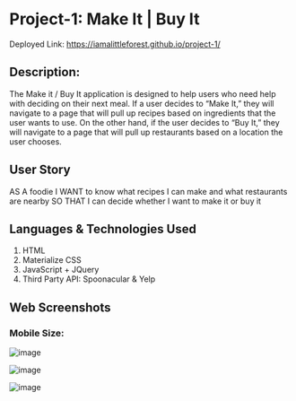 # Project-1: Make It | Buy It
Deployed Link: https://iamalittleforest.github.io/project-1/


## Description:

The Make it / Buy It application is designed to help users who need help with deciding on their next meal. 
If a user decides to “Make It,” they will navigate to a page that will pull up recipes based on ingredients that the user wants to use. 
On the other hand, if the user decides to “Buy It,” they will navigate to a page that will pull up restaurants based on a location the user chooses.



## User Story

AS A foodie
I WANT to know what recipes I can make and what restaurants are nearby
SO THAT I can decide whether I want to make it or buy it



## Languages & Technologies Used
1. HTML
2. Materialize CSS
3. JavaScript + JQuery
4. Third Party API: Spoonacular & Yelp



## Web Screenshots

### Mobile Size:

![image](https://user-images.githubusercontent.com/80147201/116771402-e9406c00-a9ff-11eb-8744-b73363d59fd3.png)

![image](https://user-images.githubusercontent.com/80147201/116768426-4b42a680-a9eb-11eb-97c3-c952c84d96e8.png)

![image](https://user-images.githubusercontent.com/80147201/116768441-69a8a200-a9eb-11eb-90fd-c532f76aaff2.png)


